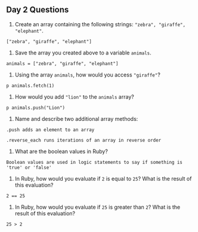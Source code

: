 ## Day 2 Questions

1. Create an array containing the following strings: `"zebra", "giraffe", "elephant"`.

`["zebra", "giraffe", "elephant"]`

1. Save the array you created above to a variable `animals`.

`animals = ["zebra", "giraffe", "elephant"]`

1. Using the array `animals`, how would you access `"giraffe"`?

`p animals.fetch(1)`

1. How would you add `"lion"` to the `animals` array?

`p animals.push("Lion")`

1. Name and describe two additional array methods:

`.push adds an element to an array`

`.reverse_each runs iterations of an array in reverse order`

1. What are the boolean values in Ruby?

`Boolean values are used in logic statements to say if something is 'true' or 'false' `

1. In Ruby, how would you evaluate if `2` is equal to `25`? What is the result of this evaluation?

`2 == 25`

1. In Ruby, how would you evaluate if `25` is greater than `2`? What is the result of this evaluation?

`25 > 2`
